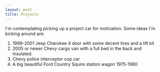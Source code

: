 ```yaml
---
layout: post
title: Projects
---
```

I'm contemplating picking up a project car for motivation.  Some ideas I'm kicking around are:
1. 1999-2001 Jeep Cherokee  4 door with some decent tires and a lift kit
2. 2005 or newer Chevy cargo van  with a full bed in the back and insulated.
3. Chevy police interceptor cop car
4. A big beautiful Ford Country Squire station wagon 1975-1980
